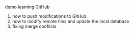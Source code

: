 demo
learning GitHub
1. how to push modifications to GitHub
2. how to modify remote files and update the local database
3. fixing merge conflicts 
